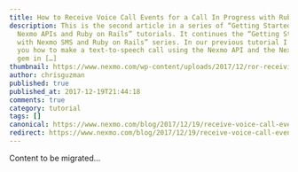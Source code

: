 ```yaml
---
title: How to Receive Voice Call Events for a Call In Progress with Ruby on Rails
description: This is the second article in a series of “Getting Started with
  Nexmo APIs and Ruby on Rails” tutorials. It continues the “Getting Started
  with Nexmo SMS and Ruby on Rails” series. In our previous tutorial I showed
  you how to make a text-to-speech call using the Nexmo API and the Nexmo Ruby
  gem in […]
thumbnail: https://www.nexmo.com/wp-content/uploads/2017/12/ror-receiving-call-events.png
author: chrisguzman
published: true
published_at: 2017-12-19T21:44:18
comments: true
category: tutorial
tags: []
canonical: https://www.nexmo.com/blog/2017/12/19/receive-voice-call-events-call-progress-ruby-rails-dr
redirect: https://www.nexmo.com/blog/2017/12/19/receive-voice-call-events-call-progress-ruby-rails-dr
---
```

Content to be migrated...
